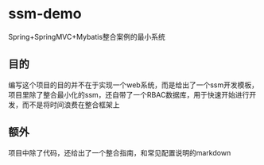 # ssm-demo
Spring+SpringMVC+Mybatis整合案例的最小系统

## 目的
编写这个项目的目的并不在于实现一个web系统，而是给出了一个ssm开发模板，项目里除了整合最小化的ssm，还自带了一个RBAC数据库，用于快速开始进行开发，而不是将时间浪费在整合框架上

## 额外
项目中除了代码，还给出了一个整合指南，和常见配置说明的markdown
